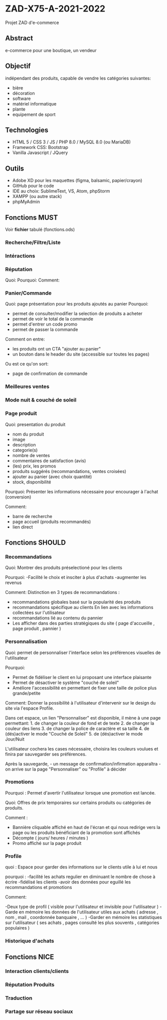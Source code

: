 # ZAD-X75-A-2021-2022
Projet ZAD d'e-commerce


## Abstract
e-commerce pour une boutique, un vendeur

## Objectif
indépendant des produits, capable de vendre les catégories suivantes:
- bière
- décoration
- software
- matériel informatique
- plante
- equipement de sport


## Technologies
- HTML 5 / CSS 3 / JS / PHP 8.0 / MySQL 8.0 (ou MariaDB)
- Framework CSS: Bootstrap
- Vanilla Javascript / JQuery


## Outils
- Adobe XD pour les maquettes (figma, balsamic, papier/crayon)
- GitHub pour le code
- IDE au choix: SublimeText, VS, Atom, phpStorm
- XAMPP (ou autre stack)
- phpMyAdmin


## Fonctions MUST
Voir <strong>fichier</strong> tabulé (fonctions.ods)

### Recherche/Filtre/Liste

### Intéractions

### Réputation
Quoi: 
Pourquoi:
Comment:

### Panier/Commande
Quoi: page présentation pour les produits ajoutés au panier
Pourquoi: 
- permet de consulter/modifier la selection de produits a acheter
- permet de voir le total de la commande
- permet d'entrer un code promo
- permet de passer la commande

Comment on entre:
- les produits ont un CTA "ajouter au panier"
- un bouton dans le header du site (accessible sur toutes les pages)

Ou est ce qu'on sort:
- page de confirmation de commande


### Meilleures ventes

### Mode nuit & couché de  soleil

### Page produit
Quoi: presentation du produit
- nom du produit
- image
- description
- categorie(s)
- nombre de ventes 
- commentaires de satisfaction (avis)
- (les) prix, les promos
- produits suggérés (recommandations, ventes croisées)
- ajouter au panier (avec choix quantité)
- stock, disponibilité
	
Pourquoi:
Présenter les informations nécessaire pour encourager à l'achat (conversion)

Comment:
- barre de recherche
- page accueil (produits recommandés)
- lien direct
	
	


## Fonctions SHOULD

### Recommandations
Quoi:
Montrer des produits préselectioné pour les clients

Pourquoi:
-Facilité le choix et insciter à plus d'achats
-augmenter les revenus

Comment:
 Distinction en 3 types de recommandations :
 - recommandations globales basé sur la popularité des produits
 - recommandations spécifique au clients En lien avec les informations collectées sur l'utilisateur
 - recommandations lié au contenu du pannier
 - Les afficher dans des parties stratégiques du site ( page d'accueille , page produit , pannier )



### Personnalisation

Quoi: 
permet de personnaliser l'interface selon les préférences visuelles de l'utilisateur

Pourquoi:
- Permet de fidéliser le client en lui proposant une interface plaisante
- Permet de désactiver le système "couché de soleil"
- Améliore l'accessibilité en permettant de fixer une taille de police plus grande/petite

Comment:
Donner la possibilité à l'utilisateur d'intervenir sur le design du site via l'espace Profile.

Dans cet espace, un lien "Personnaliser" est disponible, il mène à une page permettant:
	1. de changer la couleur de fond et de texte
	2. de changer la couleur des liens
	3. de changer la police de caractère et sa taille
	4. de (dés)activer le mode "Couché de Soleil"
	5. de (dés)activer le mode Jour/Nuit 

L'utilisateur cochera les cases nécessaire, choisira les couleurs voulues et finira par sauvegarder ses préférences. 

Après la sauvegarde, 
	- un message de confirmation/infirmation apparaîtra
	- on arrive sur la page "Personnaliser" ou "Profile" à décider


### Promotions

Pourquoi :
Permet d'avertir l'utilisateur lorsque une promotion est lancée.

Quoi: 
Offres de prix temporaires sur certains produits ou catégories de produits.

Comment : 
- Bannière cliquable affiché en haut de l'écran et qui nous redirige vers la page ou les produits bénéficiant de la promotion sont affichés
- Décompte ( jours/ heures / minutes )
- Promo affiché sur la page produit

### Profile

quoi : Espace pour garder des informations sur le clients utile à lui et nous

pourquoi : 
-facilité les achats regulier en diminuant le nombre de chose à écrire
-fidélisé les clients
-avoir des données pour eguillé les recommandations et promotions

Comment:

-Deux type de profil ( visible pour l'utilisateur et invisible pour l'utilisateur )
-Garde en mémoire les données de l'utilisateur utiles aux achats ( adresse , nom , mail , coordonnée banquaire , ... )
-Garder en mémoire les statistiques sur l'utilisateur ( ses achats , pages consulté les plus souvents , catégories populaires ) 


### Historique d'achats


## Fonctions NICE
### Interaction clients/clients
### Réputation Produits
### Traduction
### Partage sur réseau sociaux
